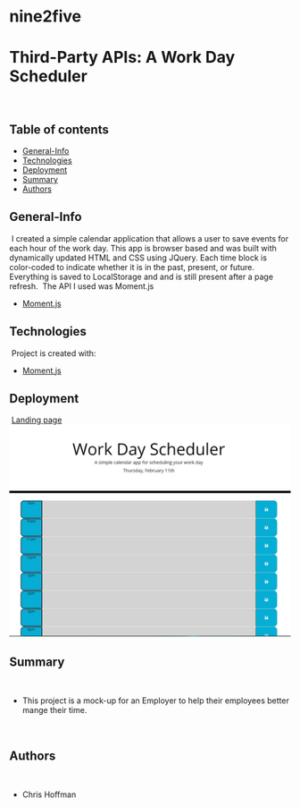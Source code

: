 # nine2five
# Third-Party APIs: A Work Day Scheduler
​
## Table of contents

  - [General-Info](#general-info)
  - [Technologies](#technologies)
  - [Deployment](#deployment)
  - [Summary](#summary)
  - [Authors](#authors)
​
​
## General-Info
​
I created a simple calendar application that allows a user to save events for each hour of the work day. This app is browser based and was built with dynamically updated HTML and CSS using JQuery.
Each time block is color-coded to indicate whether it is in the past, present, or future.
Everything is saved to LocalStorage and and is still present after a page refresh. 
​
The API I used was Moment.js
- [Moment.js](https://momentjs.com/)
​
## Technologies
​
Project is created with:
​
- [Moment.js](https://momentjs.com/)

## Deployment
​
[Landing page](https://mrfivefourone.github.io/nine2five/)
​
![Image](./assets/nine2fiveSnip.JPG)

## Summary
​
- This project is a mock-up for an Employer to help their employees better mange their time.

​
## Authors
​
- Chris Hoffman

​
